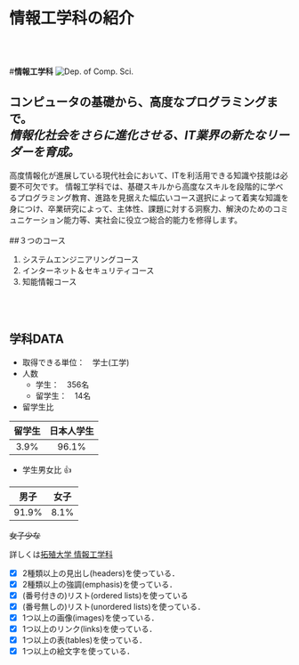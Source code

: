 # 情報工学科の紹介
<!-- Markdown記法を使って学科の紹介ページを作る -->
<br><br>

#**情報工学科**
![Dep. of Comp. Sci.](https://feng.takushoku-u.ac.jp/albums/abm00004330.jpg "情報工学科")
## コンピュータの基礎から、高度なプログラミングまで。<br>*情報化社会をさらに進化させる、IT業界の新たなリーダーを育成。*
高度情報化が進展している現代社会において、ITを利活用できる知識や技能は必要不可欠です。
情報工学科では、基礎スキルから高度なスキルを段階的に学べるプログラミング教育、進路を見据えた幅広いコース選択によって着実な知識を身につけ、卒業研究によって、主体性、課題に対する洞察力、解決のためのコミュニケーション能力等、実社会に役立つ総合的能力を修得します。
<br><br>
##３つのコース
1. システムエンジニアリングコース
2. インターネット＆セキュリティコース
3. 知能情報コース

<br><br>
## 学科DATA
- 取得できる単位：　学士(工学)
- 人数
  - 学生：　356名
  - 留学生：　14名
- 留学生比

| 留学生 | 日本人学生 |
|:---:|:---:|
|3.9%|96.1%|
- 学生男女比 :+1:

| 男子 | 女子 |
|:---:|:---:|
|91.9%|8.1%|
~~女子少な~~

詳しくは[拓殖大学 情報工学科](https://feng.takushoku-u.ac.jp/course/cs/introduction.html "Takushoku University")

<!-- この部分より上に記述を追加して下のチェックボックスで確認する -->


- [x] 2種類以上の見出し(headers)を使っている．
- [x] 2種類以上の強調(emphasis)を使っている．
- [x] (番号付きの)リスト(ordered lists)を使っている
- [x] (番号無しの)リスト(unordered lists)を使っている．
- [x] 1つ以上の画像(images)を使っている．
- [x] 1つ以上のリンク(links)を使っている．
- [x] 1つ以上の表(tables)を使っている．
- [x] 1つ以上の絵文字を使っている．

